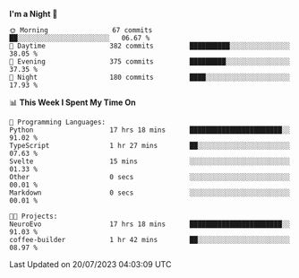 <!--START_SECTION:waka-->
**I'm a Night 🦉** 

```text
🌞 Morning                67 commits          ██░░░░░░░░░░░░░░░░░░░░░░░   06.67 % 
🌆 Daytime                382 commits         ██████████░░░░░░░░░░░░░░░   38.05 % 
🌃 Evening                375 commits         █████████░░░░░░░░░░░░░░░░   37.35 % 
🌙 Night                  180 commits         ████░░░░░░░░░░░░░░░░░░░░░   17.93 % 
```


📊 **This Week I Spent My Time On** 

```text
💬 Programming Languages: 
Python                   17 hrs 18 mins      ███████████████████████░░   91.02 % 
TypeScript               1 hr 27 mins        ██░░░░░░░░░░░░░░░░░░░░░░░   07.63 % 
Svelte                   15 mins             ░░░░░░░░░░░░░░░░░░░░░░░░░   01.33 % 
Other                    0 secs              ░░░░░░░░░░░░░░░░░░░░░░░░░   00.01 % 
Markdown                 0 secs              ░░░░░░░░░░░░░░░░░░░░░░░░░   00.01 % 

🐱‍💻 Projects: 
NeuroEvo                 17 hrs 18 mins      ███████████████████████░░   91.03 % 
coffee-builder           1 hr 42 mins        ██░░░░░░░░░░░░░░░░░░░░░░░   08.97 % 
```


 Last Updated on 20/07/2023 04:03:09 UTC
<!--END_SECTION:waka-->
